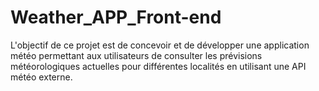 # Weather_APP_Front-end
L'objectif de ce projet est de concevoir et de développer une application météo permettant aux utilisateurs de consulter les prévisions météorologiques actuelles pour différentes localités en utilisant une API météo externe. 
